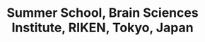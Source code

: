 ---
title: "Summer School, Brain Sciences Institute, RIKEN, Tokyo, Japan"
project_id: 
conf_date: 2002-06-06
conference_id: ""
presenters:
   - peter_bandettini
summary: "<p>Summer School, Brain Sciences Institute, RIKEN, Tokyo, Japan</p>"
file: /assets/presentations/T121.ppt
filename: T121.ppt
layout: presentation
---